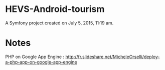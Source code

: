 HEVS-Android-tourism
====================

A Symfony project created on July 5, 2015, 11:19 am.

# Notes
PHP on Google App Engine : http://fr.slideshare.net/MicheleOrselli/deploy-a-php-app-on-google-app-engine